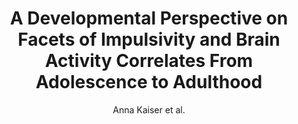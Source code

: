 ---
cat: gaia
subcat: platform
bestof: false
author: Anna Kaiser et al.
title: A Developmental Perspective on Facets of Impulsivity and Brain Activity Correlates From Adolescence to Adulthood
journal: Biological Psychiatry - Cognitive Neuroscience and Neuroimaging
year: 2022
type: article
url: https -//www.sciencedirect.com/science/article/pii/S2451902222000428
doi: 10.1016/j.bpsc.2022.02.003
---